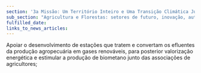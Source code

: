 ```yaml
---
section: '3a Missão: Um Território Inteiro e Uma Transição Climática Justa'
sub_section: "Agricultura e Florestas: setores de futuro, inovação, autonomia e investimento"
fulfilled_date:
links_to_news_articles:
---
```


Apoiar o desenvolvimento de estações que tratem e convertam os efluentes da produção agropecuária em gases renováveis, para posterior valorização energética e estimular a produção de biometano junto das associações de agricultores;